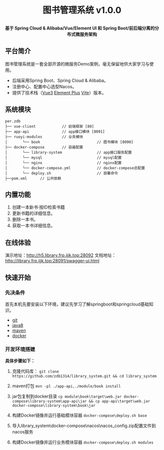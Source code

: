 
<h1 align="center" style="margin: 30px 0 30px; font-weight: bold;">图书管理系统 v1.0.0</h1>
<h4 align="center">基于 Spring Cloud & Alibaba/Vue/Element UI 和 Spring Boot/前后端分离的分布式微服务架构</h4>


## 平台简介

图书管理系统是一套全部开源的微服务Demo案例，毫无保留地供大家学习与使用。

* 后端采用Spring Boot、Spring Cloud & Alibaba。
* 注册中心、配置中心选型Nacos。
* 提供了技术栈（[Vue3](https://v3.cn.vuejs.org) [Element Plus](https://element-plus.org/zh-CN) [Vite](https://cn.vitejs.dev)）版本。

## 系统模块

~~~
per.zdb     
├── vue-client            // 前端框架 [80]
├── app-api               // app接口模块 [8091]
├── ruoyi-modules         // 业务模块
│       └── book                          // 图书模块 [8090]
├── docker-compose        // 容器配置
│       └── library-system                // app接口服务配置
│       └── mysql                         // mysql配置
│       └── nginx                         // nginx配置
│       └── docker-compose.yml            // docker-compose总配置
│       └── deploy.sh                     // 部署命令
├──pom.xml      // 公共依赖
~~~


## 内置功能

1.  创建一本新书·按ID检索书籍
2.  更新书籍的详细信息。
3.  删除一本书。
4.  获取一本书详细信息。

## 在线体验

演示地址：http://h5.library.frp.ijjk.top:28092
文档地址：http://library.frp.ijjk.top:28091/swagger-ui.html

## 快速开始

### 先决条件

首先本机先要安装以下环境，建议先学习了解springboot和springcloud基础知识。

- [git](https://git-scm.com/)
- [java8](http://www.oracle.com/technetwork/java/javase/downloads/index.html)
- [maven](http://maven.apache.org/) 
- [docker](http://www.docker.com/) 

### 开发环境搭建

**具体步骤如下：**

1. 克隆代码库：
`git clone https://github.com/zdb1314/library_system.git && cd library_system`

2. maven打包
`mvn -pl ./app-api,./module/book install`

3. jar包复制到docker目录
`cp module\book\target\web.jar docker-compose\library-system\app-api\jar && cp app-api\target\web.jar docker-compose\library-system\book\jar`

4. 构建Docker镜像并运行基础模块容器
`docker-compose\deploy.sh base `

5. 导入library_system\docker-compose\nacos\nacos_config.zip配置文件到nacos服务

6. 构建Docker镜像并运行业务模块容器
`docker-compose\deploy.sh modules`